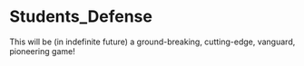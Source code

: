 # Students_Defense
This will be (in indefinite future) a ground-breaking, cutting-edge, vanguard, pioneering game!
